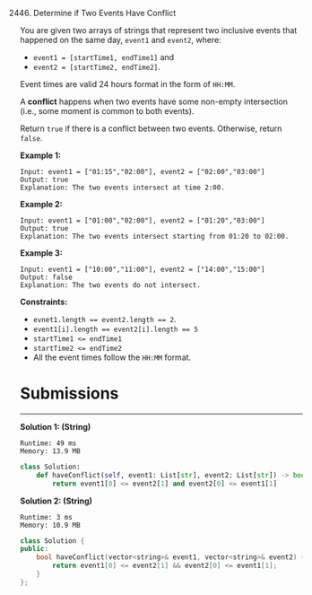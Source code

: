 2446. Determine if Two Events Have Conflict

You are given two arrays of strings that represent two inclusive events that happened on the same day, `event1` and `event2`, where:

* `event1 = [startTime1, endTime1]` and
* `event2 = [startTime2, endTime2]`.

Event times are valid 24 hours format in the form of `HH:MM`.

A **conflict** happens when two events have some non-empty intersection (i.e., some moment is common to both events).

Return `true` if there is a conflict between two events. Otherwise, return `false`.

 

**Example 1:**
```
Input: event1 = ["01:15","02:00"], event2 = ["02:00","03:00"]
Output: true
Explanation: The two events intersect at time 2:00.
```

**Example 2:**
```
Input: event1 = ["01:00","02:00"], event2 = ["01:20","03:00"]
Output: true
Explanation: The two events intersect starting from 01:20 to 02:00.
```

**Example 3:**
```
Input: event1 = ["10:00","11:00"], event2 = ["14:00","15:00"]
Output: false
Explanation: The two events do not intersect.
```

**Constraints:**

* `evnet1.length == event2.length == 2`.
* `event1[i].length == event2[i].length == 5`
* `startTime1 <= endTime1`
* `startTime2 <= endTime2`
* All the event times follow the `HH:MM` format.

# Submissions
---
**Solution 1: (String)**
```
Runtime: 49 ms
Memory: 13.9 MB
```
```python
class Solution:
    def haveConflict(self, event1: List[str], event2: List[str]) -> bool:
        return event1[0] <= event2[1] and event2[0] <= event1[1]
```

**Solution 2: (String)**
```
Runtime: 3 ms
Memory: 10.9 MB
```
```c++
class Solution {
public:
    bool haveConflict(vector<string>& event1, vector<string>& event2) {
        return event1[0] <= event2[1] && event2[0] <= event1[1];
    }
};
```
